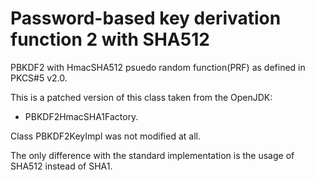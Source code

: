 # Password-based key derivation function 2 with SHA512

PBKDF2 with HmacSHA512 psuedo random function(PRF) as defined in  PKCS#5 v2.0.

This is a patched version of this class taken from the OpenJDK:
- PBKDF2HmacSHA1Factory.

Class PBKDF2KeyImpl was not modified at all.

The only difference with the standard implementation is the usage of SHA512 instead of SHA1.